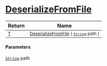 # [DeserializeFromFile](./NetCoreSerializationHelper-100664138.md)



| Return | Name | 
| --- | --- | 
| <sub>[T](./NetCoreSerializationHelper-100664138.md)</sub>| <sub>[DeserializeFromFile](./NetCoreSerializationHelper-100664138.md) ( [`String`](https://docs.microsoft.com/en-us/dotnet/api/System.String) path )</sub>| <br>


#### Parameters
[`String`](https://docs.microsoft.com/en-us/dotnet/api/System.String) path